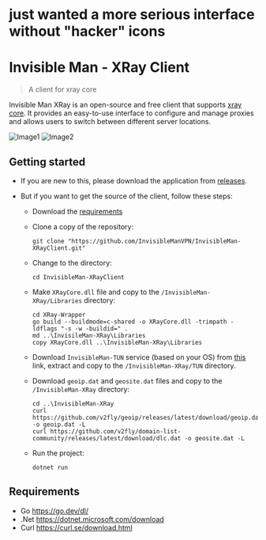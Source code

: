# just wanted a more serious interface without "hacker" icons

# Invisible Man - XRay Client

> A client for xray core

Invisible Man XRay is an open-source and free client that supports [xray core](https://github.com/XTLS/Xray-core). It provides an easy-to-use interface to configure and manage proxies and allows users to switch between different server locations.

![Image1](https://github.com/InvisibleManVPN/InvisibleMan-XRayClient/blob/master/Images/image-1.png)
![Image2](https://github.com/InvisibleManVPN/InvisibleMan-XRayClient/blob/master/Images/image-2.png)

## Getting started

- If you are new to this, please download the application from [releases](https://github.com/InvisibleManVPN/InvisibleMan-XRayClient/releases/latest).

- But if you want to get the source of the client, follow these steps:
  - Download the [requirements](#requirements)
  - Clone a copy of the repository:
    ```
    git clone "https://github.com/InvisibleManVPN/InvisibleMan-XRayClient.git"
    ```
  - Change to the directory:
    ```
    cd InvisibleMan-XRayClient
    ```
  - Make `XRayCore.dll` file and copy to the `/InvisibleMan-XRay/Libraries` directory:
    ```
    cd XRay-Wrapper
    go build --buildmode=c-shared -o XRayCore.dll -trimpath -ldflags "-s -w -buildid=" .
    md ..\InvisileMan-XRay\Libraries
    copy XRayCore.dll ..\InvisibleMan-XRay\Libraries   
    ```
    
  - Download `InvisibleMan-TUN` service (based on your OS) from [this](https://github.com/InvisibleManVPN/InvisibleMan-TUN/releases/latest) link, extract and copy to the `/InvisibleMan-XRay/TUN` directory.

  - Download `geoip.dat` and `geosite.dat` files and copy to the `/InvisibleMan-XRay` directory:
    ```
    cd ..\InvisibleMan-XRay
    curl https://github.com/v2fly/geoip/releases/latest/download/geoip.dat -o geoip.dat -L
    curl https://github.com/v2fly/domain-list-community/releases/latest/download/dlc.dat -o geosite.dat -L
    ```
  - Run the project:
    ```
    dotnet run
    ```

## Requirements

- Go https://go.dev/dl/
- .Net https://dotnet.microsoft.com/download
- Curl https://curl.se/download.html
